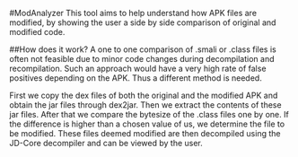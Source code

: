 #ModAnalyzer
This tool aims to help understand how APK files are modified, by showing the user a side by side comparison of original and modified code.

##How does it work?
A one to one comparison of .smali or .class files is often not feasible due to minor code changes
during decompilation and recompilation. Such an approach would have a very high rate of false positives
depending on the APK. Thus a different method is needed.

First we copy the dex files of both the original and the modified APK and obtain the jar files
through dex2jar. Then we extract the contents of these jar files. After that we compare the bytesize of the .class files
one by one. If the difference is higher than a chosen value of us, we determine the file to be modified.
These files deemed modified are then decompiled using the JD-Core decompiler and can be viewed by the user.